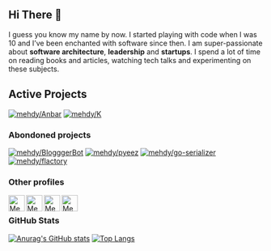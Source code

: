 ## Hi There 👋

I guess you know my name by now. I started playing with code when I was 10 and I’ve been enchanted with software since then.
I am super-passionate about **software architecture**, **leadership** and **startups**. I spend a lot of time on reading books and articles, watching tech talks and experimenting on these subjects.

## Active Projects

[![mehdy/Anbar](https://github-readme-stats.vercel.app/api/pin/?username=mehdy&repo=Anbar&theme=dracula)](https://github.com/mehdy/Anbar)
[![mehdy/K](https://github-readme-stats.vercel.app/api/pin/?username=mehdy&repo=K&theme=dracula)](https://github.com/mehdy/K)

### Abondoned projects

[![mehdy/BlogggerBot](https://github-readme-stats.vercel.app/api/pin/?username=mehdy&repo=BlogggerBot&theme=dracula)](https://github.com/mehdy/BlogggerBot)
[![mehdy/pyeez](https://github-readme-stats.vercel.app/api/pin/?username=mehdy&repo=pyeez&theme=dracula)](https://github.com/mehdy/pyeez)
[![mehdy/go-serializer](https://github-readme-stats.vercel.app/api/pin/?username=mehdy&repo=go-serializer&theme=dracula)](https://github.com/mehdy/go-serializer)
[![mehdy/flactory](https://github-readme-stats.vercel.app/api/pin/?username=mehdy&repo=flactory&theme=dracula)](https://github.com/mehdy/flactory)

### Other profiles

<a href="https://stackoverflow.com/users/3654352/mehdy">
  <img align="left" alt="Mehdy's Stackoverflow" width="32px" src="https://cdn2.iconfinder.com/data/icons/social-icons-color/512/stackoverflow-512.png" />
</a>
<a href="https://www.linkedin.com/in/mehdy314">
  <img align="left" alt="Mehdy's LinkedIn" width="32px" src="https://cdn1.iconfinder.com/data/icons/logotypes/32/linkedin-512.png" />
</a>
<a href="https://instagram.com/mehdy314">
  <img align="left" alt="Mehdy's Instagram" width="32px" src="https://cdn4.iconfinder.com/data/icons/logos-and-brands/512/173_Instagram_logo_logos-512.png" />
</a>
<a href="https://twitter.com/mehdy314">
  <img align="left" alt="Mehdy's Twitter" width="32px" src="https://cdn2.iconfinder.com/data/icons/metro-uinvert-dock/256/Twitter_NEW.png" />
</a>
<br/>

### GitHub Stats

[![Anurag's GitHub stats](https://github-readme-stats.vercel.app/api?username=mehdy&show_icons=true&theme=dracula&hide_title=true)](https://github.com/anuraghazra/github-readme-stats)
[![Top Langs](https://github-readme-stats.vercel.app/api/top-langs/?username=mehdy&layout=compact&theme=dracula&exclude_repo=blog,mehdy.github.io)](https://github.com/anuraghazra/github-readme-stats)
